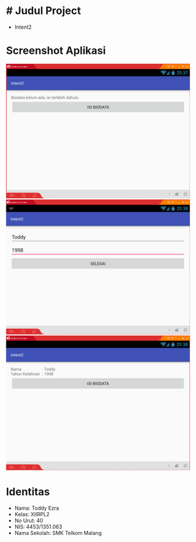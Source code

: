 # # Judul Project
* Intent2

# Screenshot Aplikasi
![screenshot](https://github.com/toddyezra/Intent2/blob/master/Intent2.PNG)
![screenshot](https://github.com/toddyezra/Intent2/blob/master/Intent2.1.PNG)
![screenshot](https://github.com/toddyezra/Intent2/blob/master/Intent2.2.PNG)

# Identitas 
 * Nama: Toddy Ezra 
 * Kelas: XIIRPL2
 * No Urut: 40
 * NIS: 4453/1351.063
 * Nama Sekolah: SMK Telkom Malang
